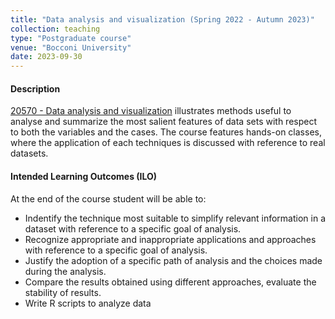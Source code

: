```yaml
---
title: "Data analysis and visualization (Spring 2022 - Autumn 2023)"
collection: teaching
type: "Postgraduate course"
venue: "Bocconi University"
date: 2023-09-30
---
```


#### Description
[20570 - Data analysis and visualization](https://didattica.unibocconi.eu/ts/tsn_anteprima.php?cod_ins=20570&anno=2023&IdPag=6916) illustrates methods useful to analyse and summarize the most salient features of data sets with respect to both the variables and the cases. The course features hands-on classes, where the application of each techniques is discussed with reference to real datasets.

#### Intended Learning Outcomes (ILO)
At the end of the course student will be able to:
- Indentify the technique most suitable to simplify relevant information in a dataset with reference to a specific goal of analysis.
- Recognize appropriate and inappropriate applications and approaches with reference to a specific goal of analysis.
- Justify the adoption of a specific path of analysis and the choices made during the analysis.
- Compare the results obtained using different approaches, evaluate the stability of results.
- Write R scripts to analyze data
  
